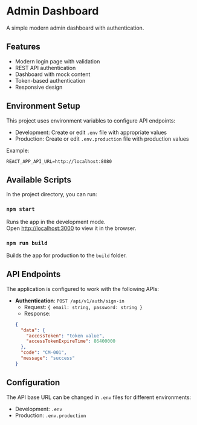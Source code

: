 # Admin Dashboard

A simple modern admin dashboard with authentication.

## Features

- Modern login page with validation
- REST API authentication
- Dashboard with mock content
- Token-based authentication
- Responsive design

## Environment Setup

This project uses environment variables to configure API endpoints:

- Development: Create or edit `.env` file with appropriate values
- Production: Create or edit `.env.production` file with production values

Example:
```
REACT_APP_API_URL=http://localhost:8080
```

## Available Scripts

In the project directory, you can run:

### `npm start`

Runs the app in the development mode.\
Open [http://localhost:3000](http://localhost:3000) to view it in the browser.

### `npm run build`

Builds the app for production to the `build` folder.

## API Endpoints

The application is configured to work with the following APIs:

- **Authentication**: `POST /api/v1/auth/sign-in`
  - Request: `{ email: string, password: string }`
  - Response: 
  ```json
  {
    "data": {
      "accessToken": "token value",
      "accessTokenExpireTime": 86400000
    },
    "code": "CM-001",
    "message": "success"
  }
  ```

## Configuration

The API base URL can be changed in `.env` files for different environments:

- Development: `.env`
- Production: `.env.production`